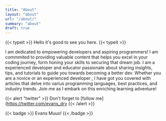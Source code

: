 ```yaml
---
title: "About"
layout: "about"
url: "/about/"
summary: "about" 
draft: true
---
```

{{< typeit >}} Hello it's good to see you here. {{< typeit >}} 

I am dedicated to empowering developers and aspiring programmers! I am commmited to providing valuable content that helps you excel in your coding journey, form honing your skills to securing that dream job. I am a experienced developer and educator passionate about sharing insights, tips, and tutorials to guide you towards becoming a better dev. Whether you are a novice or an experienced developer , I have got you covered with articles that delve into varius programming languages, best practices, and industry trends. Join me as I embark on this enriching learning adventure!  

{{< alert "twitter" >}}
Don't forget to [follow me](https://twitter.com/evans_drv
{{< /alert >}}



{{< badge >}}
Evans Muuo!
{{< /badge >}}
